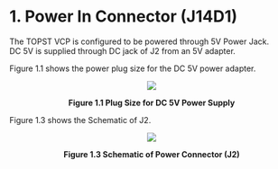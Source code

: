 # 1. Power In Connector (J14D1)


The TOPST VCP is configured to be powered through 5V Power Jack.  
DC 5V is supplied through DC jack of J2 from an 5V adapter.  

Figure 1.1 shows the power plug size for the DC 5V power adapter.  

<p align="center"><img src="https://github.com/topst-development/Documentation/assets/161264431/a998ea7f-c6d8-4d12-85c9-1335ea51be7f"></p>  
<p align="center"><strong>Figure 1.1 Plug Size for DC 5V Power Supply</strong></p>



Figure 1.3 shows the Schematic of J2.
<p align="center"><img src="https://github.com/topst-development/Documentation/assets/161264431/57a9f3f6-bccb-4ea3-9343-29e086498545"></p>  
<p align="center"><strong>Figure 1.3 Schematic of Power Connector (J2)</strong></p>
